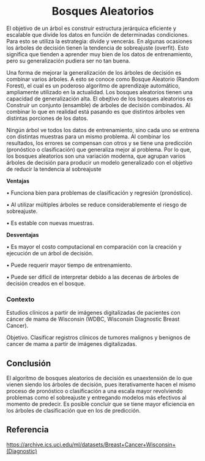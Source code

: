<h1 align="center"> Bosques Aleatorios </h1>
El objetivo de un árbol es construir estructura jerárquica eficiente y escalable que divide los datos  en función de determinadas condiciones. Para esto se utiliza la estrategia: divide y vencerás. En algunas ocasiones los árboles de decisión tienen la tendencia de sobreajuste (overfit). Esto  significa que tienden a aprender muy bien de los datos de entrenamiento, pero su generalización  pudiera ser no tan buena.

Una forma de mejorar la generalización de los árboles de decisión es combinar varios árboles. A esto  se conoce como Bosque Aleatorio (Random Forest), el cual es un poderoso algoritmo de aprendizaje  automático, ampliamente utilizado en la actualidad. Los bosques aleatorios tienen una capacidad  de generalización alta.
El obejtivo de los bosques aleatorios es Construir un conjunto (ensamble) de árboles de decisión combinados. Al combinar lo que en realidad está pasando es que distintos árboles ven distintas porciones de los datos.


Ningún árbol ve todos los datos de entrenamiento, sino cada uno se entrena con  distintas muestras para un mismo problema. Al combinar los resultados, los errores se  compensan con otros y se tiene una predicción  (pronóstico o clasificación) que generaliza  mejor al problema.
Por lo que, los bosques aleatorios son una variación moderna, que agrupan varios árboles de decisión para producir un modelo generalizado con el objetivo de reducir la tendencia al sobreajuste

**Ventajas**

• Funciona bien para problemas de  clasificación y regresión (pronóstico).

• Al utilizar múltiples árboles se reduce considerablemente el riesgo de  sobreajuste.

• Es estable con nuevas muestras.

**Desventajas**

• Es mayor el costo computacional en comparación con la creación y ejecución de un árbol de decisión.

• Puede requerir mayor tiempo de entrenamiento.

• Puede ser difícil de interpretar debido a las decenas de árboles de decisión creados en el bosque.

### **Contexto** 
Estudios clínicos a partir de imágenes digitalizadas de pacientes con cáncer de mama de Wisconsin (WDBC, Wisconsin Diagnostic Breast Cancer).

Objetivo. Clasificar registros clínicos de tumores malignos y benignos de cancer de mama a partir de imágenes digitalizadas.

## Conclusión 
El algoritmo de bosques aleatorios de decisión es unaextensión de lo que vienen siendo los árboles de decisión, pues iterativamente hacen el mismo proceso de pronóstico o clasificación a una escala mayor revolviendo problemas como el sobreajuste y entregando modelos más efectivos al momento de predecir. Es posible concluir que se tiene mayor eficiencia en los árboles de clasificación que en los de predicción.
## Referencia

https://archive.ics.uci.edu/ml/datasets/Breast+Cancer+Wisconsin+(Diagnostic)
